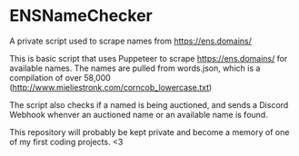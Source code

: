 # ENSNameChecker
A private script used to scrape names from https://ens.domains/ 

This is basic script that uses Puppeteer to scrape https://ens.domains/ for available names. The names are pulled from words.json, which is a compilation of over 58,000 (http://www.mieliestronk.com/corncob_lowercase.txt) 

The script also checks if a named is being auctioned, and sends a Discord Webhook whenver an auctioned name or an available name is found. 

This repository will probably be kept private and become a memory of one of my first coding projects. <3 
